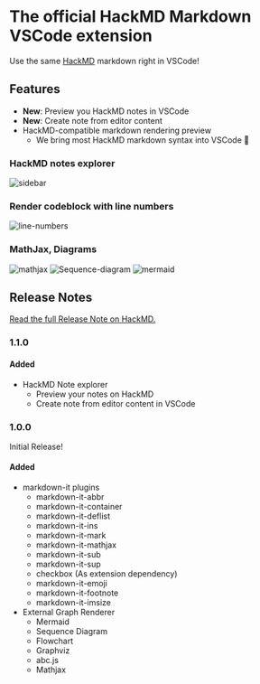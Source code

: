 # The official HackMD Markdown VSCode extension

Use the same [HackMD](https://hackmd.io) markdown right in VSCode!

## Features

- **New**: Preview you HackMD notes in VSCode
- **New**: Create note from editor content
- HackMD-compatible markdown rendering preview
  - We bring most HackMD markdown syntax into VSCode :tada:

### HackMD notes explorer

![sidebar](https://i.imgur.com/N5dS5HG.png)

### Render codeblock with line numbers

![line-numbers](https://i.imgur.com/X31HZqm.png)

### MathJax, Diagrams

![mathjax](https://i.imgur.com/6vpxBbo.png)
![Sequence-diagram](https://i.imgur.com/pinXrf6.png)
![mermaid](https://i.imgur.com/M15g6It.png)

## Release Notes

[Read the full Release Note on HackMD.][release-notes]

[release-notes]: https://hackmd.io/@docs/vscode-hackmd-release-notes

### 1.1.0

#### Added

- HackMD Note explorer
  - Preview your notes on HackMD
  - Create note from editor content in VSCode

### 1.0.0

Initial Release!

#### Added

- markdown-it plugins
  - markdown-it-abbr
  - markdown-it-container
  - markdown-it-deflist
  - markdown-it-ins
  - markdown-it-mark
  - markdown-it-mathjax
  - markdown-it-sub
  - markdown-it-sup
  - checkbox (As extension dependency)
  - markdown-it-emoji
  - markdown-it-footnote
  - markdown-it-imsize
- External Graph Renderer
  - Mermaid
  - Sequence Diagram
  - Flowchart
  - Graphviz
  - abc.js
  - Mathjax
